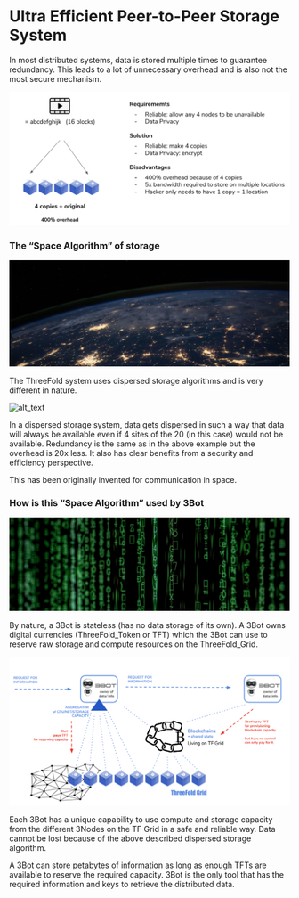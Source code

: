 # Ultra Efficient Peer-to-Peer Storage System


In most distributed systems, data is stored multiple times to guarantee redundancy. This leads to a lot of unnecessary overhead and is also not the most secure mechanism.

![alt_text](img/storage_system.png)

### The “Space Algorithm” of storage

![alt_text](img/globe.png)

The ThreeFold system uses dispersed storage algorithms and is very different in nature.

![alt_text](img/dispersed_storage.png)

In a dispersed storage system, data gets dispersed in such a way that data will always be available even if 4 sites of the 20 (in this case) would not be available. Redundancy is the same as in the above example but the overhead is 20x less. It also has clear benefits from a security and efficiency perspective.

This has been originally invented for communication in space.

### How is this “Space Algorithm” used by 3Bot

![alt_text](img/matrix.png)

By nature, a 3Bot is stateless (has no data storage of its own). A 3Bot owns digital currencies (ThreeFold_Token or TFT) which the 3Bot can use to reserve raw storage and compute resources on the ThreeFold_Grid.

![alt_text](img/3botflow.png)

Each 3Bot has a unique capability to use compute and storage capacity from the different 3Nodes on the TF Grid in a safe and reliable way. Data cannot be lost because of the above described dispersed storage algorithm.

A 3Bot can store petabytes of information as long as enough TFTs are available to reserve the required capacity. 3Bot is the only tool that has the required information and keys to retrieve the distributed data.
